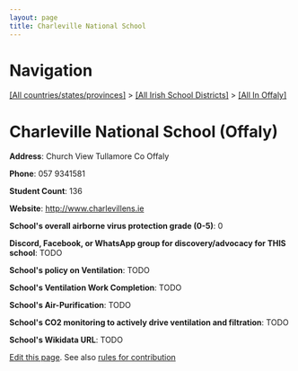 ```yaml
---
layout: page
title: Charleville National School
---
```

# Navigation

[[All countries/states/provinces]](../../..) > [[All Irish School Districts]](../..) > [[All In Offaly]](..)

# Charleville National School (Offaly)

**Address**: Church View Tullamore Co Offaly

**Phone**: 057 9341581

**Student Count**: 136

**Website**: <http://www.charlevillens.ie>

**School's overall airborne virus protection grade (0-5)**: 0

**Discord, Facebook, or WhatsApp group for discovery/advocacy for THIS school**: TODO

**School's policy on Ventilation**: TODO

**School's Ventilation Work Completion**: TODO

**School's Air-Purification**: TODO

**School's CO2 monitoring to actively drive ventilation and filtration**: TODO

**School's Wikidata URL**: TODO


[Edit this page](https://github.com/ventilate-schools/Ireland/edit/main/./Offaly/Charleville_National_School.md). See also [rules for contribution](../../../contribution-rules/)